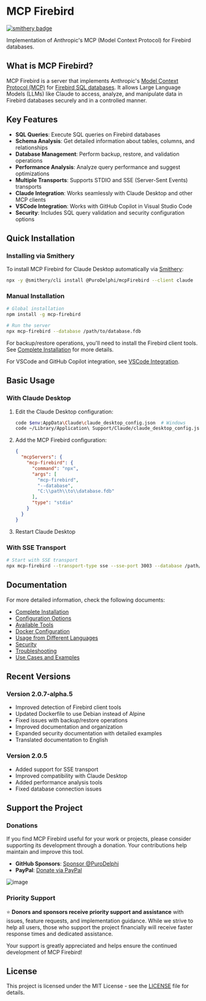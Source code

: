 # MCP Firebird

[![smithery badge](https://smithery.ai/badge/@PuroDelphi/mcpFirebird)](https://smithery.ai/server/@PuroDelphi/mcpFirebird)

Implementation of Anthropic's MCP (Model Context Protocol) for Firebird databases.

## What is MCP Firebird?

MCP Firebird is a server that implements Anthropic's [Model Context Protocol (MCP)](https://github.com/anthropics/anthropic-cookbook/tree/main/model_context_protocol) for [Firebird SQL databases](https://firebirdsql.org/). It allows Large Language Models (LLMs) like Claude to access, analyze, and manipulate data in Firebird databases securely and in a controlled manner.

## Key Features

- **SQL Queries**: Execute SQL queries on Firebird databases
- **Schema Analysis**: Get detailed information about tables, columns, and relationships
- **Database Management**: Perform backup, restore, and validation operations
- **Performance Analysis**: Analyze query performance and suggest optimizations
- **Multiple Transports**: Supports STDIO and SSE (Server-Sent Events) transports
- **Claude Integration**: Works seamlessly with Claude Desktop and other MCP clients
- **VSCode Integration**: Works with GitHub Copilot in Visual Studio Code
- **Security**: Includes SQL query validation and security configuration options

## Quick Installation

### Installing via Smithery

To install MCP Firebird for Claude Desktop automatically via [Smithery](https://smithery.ai/server/@PuroDelphi/mcpFirebird):

```bash
npx -y @smithery/cli install @PuroDelphi/mcpFirebird --client claude
```

### Manual Installation
```bash
# Global installation
npm install -g mcp-firebird

# Run the server
npx mcp-firebird --database /path/to/database.fdb
```

For backup/restore operations, you'll need to install the Firebird client tools. See [Complete Installation](./docs/installation.md) for more details.

For VSCode and GitHub Copilot integration, see [VSCode Integration](./docs/vscode-integration.md).

## Basic Usage

### With Claude Desktop

1. Edit the Claude Desktop configuration:
   ```bash
   code $env:AppData\Claude\claude_desktop_config.json  # Windows
   code ~/Library/Application\ Support/Claude/claude_desktop_config.json  # macOS
   ```

2. Add the MCP Firebird configuration:
   ```json
   {
     "mcpServers": {
       "mcp-firebird": {
         "command": "npx",
         "args": [
           "mcp-firebird",
           "--database",
           "C:\\path\\to\\database.fdb"
         ],
         "type": "stdio"
       }
     }
   }
   ```

3. Restart Claude Desktop

### With SSE Transport

```bash
# Start with SSE transport
npx mcp-firebird --transport-type sse --sse-port 3003 --database /path/to/database.fdb
```

## Documentation

For more detailed information, check the following documents:

- [Complete Installation](./docs/installation.md)
- [Configuration Options](./docs/configuration.md)
- [Available Tools](./docs/tools.md)
- [Docker Configuration](./docs/docker.md)
- [Usage from Different Languages](./docs/clients.md)
- [Security](./docs/security.md)
- [Troubleshooting](./docs/troubleshooting.md)
- [Use Cases and Examples](./docs/use-cases.md)

## Recent Versions

### Version 2.0.7-alpha.5

- Improved detection of Firebird client tools
- Updated Dockerfile to use Debian instead of Alpine
- Fixed issues with backup/restore operations
- Improved documentation and organization
- Expanded security documentation with detailed examples
- Translated documentation to English

### Version 2.0.5

- Added support for SSE transport
- Improved compatibility with Claude Desktop
- Added performance analysis tools
- Fixed database connection issues

## Support the Project

### Donations

If you find MCP Firebird useful for your work or projects, please consider supporting its development through a donation. Your contributions help maintain and improve this tool.

- **GitHub Sponsors**: [Sponsor @PuroDelphi](https://github.com/sponsors/PuroDelphi)
- **PayPal**: [Donate via PayPal](https://www.paypal.com/donate/?hosted_button_id=KBAUBYYDNHQNQ)

![image](https://github.com/user-attachments/assets/d04cf0eb-32a8-48a7-9324-c02af5269370)

### Priority Support

⭐ **Donors and sponsors receive priority support and assistance** with issues, feature requests, and implementation guidance. While we strive to help all users, those who support the project financially will receive faster response times and dedicated assistance.

Your support is greatly appreciated and helps ensure the continued development of MCP Firebird!

## License

This project is licensed under the MIT License - see the [LICENSE](LICENSE) file for details.
